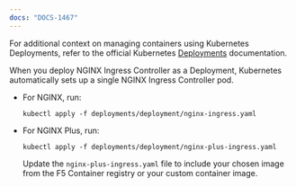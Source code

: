 ```yaml
---
docs: "DOCS-1467"
---
```


For additional context on managing containers using Kubernetes Deployments, refer to the official Kubernetes [Deployments](https://kubernetes.io/docs/concepts/workloads/controllers/deployment/) documentation.

When you deploy NGINX Ingress Controller as a Deployment, Kubernetes automatically sets up a single NGINX Ingress Controller pod.

- For NGINX, run:

    ```shell
    kubectl apply -f deployments/deployment/nginx-ingress.yaml
    ```

- For NGINX Plus, run:

    ```shell
    kubectl apply -f deployments/deployment/nginx-plus-ingress.yaml
    ```

    Update the `nginx-plus-ingress.yaml` file to include your chosen image from the F5 Container registry or your custom container image.
